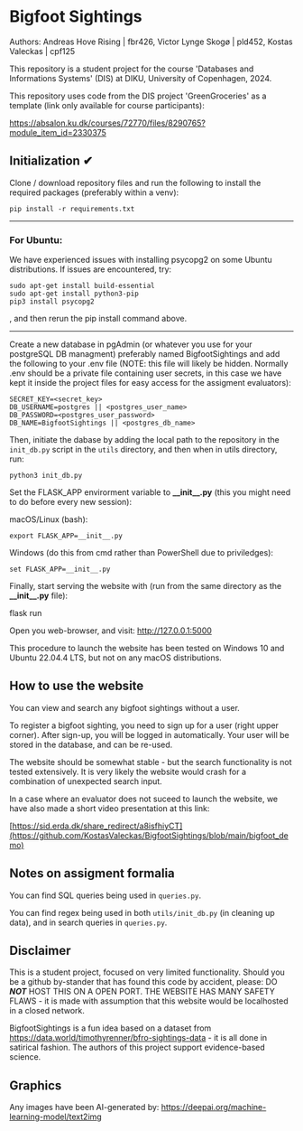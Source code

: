 # Bigfoot Sightings

Authors: Andreas Hove Rising | fbr426, Victor Lynge Skogø | pld452,  Kostas Valeckas | cpf125 

This repository is a student project for the course 'Databases and Informations Systems' (DIS) at
DIKU, University of Copenhagen, 2024.

This repository uses code from the DIS project 'GreenGroceries' 
as a template (link only available for course participants): 

https://absalon.ku.dk/courses/72770/files/8290765?module_item_id=2330375


## Initialization ✔

Clone / download repository files and run the following to install the required packages (preferably within a venv):

    pip install -r requirements.txt
-------------------------------------

### For Ubuntu:

We have experienced issues with installing psycopg2 on some Ubuntu distributions. If issues are encountered, try:

	sudo apt-get install build-essential
	sudo apt-get install python3-pip
	pip3 install psycopg2

, and then rerun the pip install command above.

------------------------------------

Create a new database in pgAdmin (or whatever you use for your postgreSQL DB managment) preferably named BigfootSightings and add the following to your .env file 
(NOTE: this file will likely be hidden. Normally .env should be a private file containing user secrets, in this
case we have kept it inside the project files for easy
access for the assigment evaluators):

    SECRET_KEY=<secret_key>
    DB_USERNAME=postgres || <postgres_user_name>
    DB_PASSWORD=<postgres_user_password>
    DB_NAME=BigfootSightings || <postgres_db_name>
    
 Then, initiate the dabase by adding the local path to the repository in the `init_db.py` script in the `utils` directory, and then when in utils directory, run:
 
    python3 init_db.py

Set the FLASK\_APP envirorment variable to __\_\_init\_\_.py__ (this you might need to do before every new session): 

macOS/Linux (bash):

	export FLASK_APP=__init__.py

Windows (do this from cmd rather than PowerShell due to priviledges):

	set FLASK_APP=__init__.py
 	
Finally, start serving the website with (run from the same directory as the __\_\_init\_\_.py__ file):

  flask run

Open you web-browser, and visit:
  http://127.0.0.1:5000

This procedure to launch the website has been tested on Windows 10 and Ubuntu 22.04.4 LTS, but not on any macOS distributions.


## How to use the website

You can view and search any bigfoot sightings without a user. 

To register a bigfoot sighting, you need to sign up for a user (right upper corner).
After sign-up, you will be logged in automatically. Your user will be stored
in the database, and can be re-used.

The website should be somewhat stable - but the search functionality is not
tested extensively. It is very likely the website would crash for a combination
of unexpected search input.

In a case where an evaluator does not suceed to launch the website, we have also made a short video presentation at this link:

[https://sid.erda.dk/share_redirect/a8isfhiyCT](https://github.com/KostasValeckas/BigfootSightings/blob/main/bigfoot_demo)

## Notes on assigment formalia

You can find SQL queries being used in `queries.py`.

You can find regex being used in both `utils/init_db.py` (in cleaning up data), and in search queries in `queries.py`.


## Disclaimer

This is a student project, focused on very limited functionality.
Should you be a github by-stander that has found this code by accident, please: 
DO ***NOT*** HOST THIS ON A OPEN PORT. THE WEBSITE HAS MANY SAFETY FLAWS - 
it is made with assumption that this website would be localhosted in a closed network. 

BigfootSightings is a fun idea based on a dataset from https://data.world/timothyrenner/bfro-sightings-data - it is all done in satirical fashion. The authors of this project
support evidence-based science.


## Graphics

Any images have been AI-generated by: https://deepai.org/machine-learning-model/text2img


